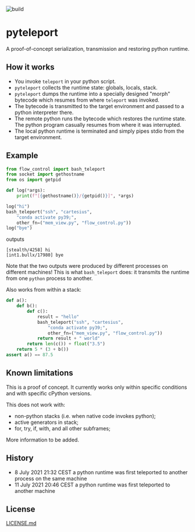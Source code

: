 ![build](https://github.com/pulkin/pyteleport/actions/workflows/test.yml/badge.svg)

pyteleport
==========

A proof-of-concept serialization, transmission and restoring python runtime.

How it works
------------

* You invoke `teleport` in your python script.
* `pyteleport` collects the runtime state: globals, locals, stack.
* `pyteleport` dumps the runtime into a specially designed "morph" bytecode
  which resumes from where `teleport` was invoked.
* The bytecode is transmitted to the target environment and passed to a
  python interpreter there.
* The remote python runs the bytecode which restores the runtime state.
  The python program casually resumes from where it was interrupted.
* The local python runtime is terminated and simply pipes stdio from the
  target environment.

Example
-------

```python
from flow_control import bash_teleport
from socket import gethostname
from os import getpid

def log(*args):
    print(f"[{gethostname()}/{getpid()}]", *args)

log("hi")
bash_teleport("ssh", "cartesius",
    "conda activate py39;",
    other_fn=("mem_view.py", "flow_control.py"))
log("bye")
```

outputs

```
[stealth/4258] hi
[int1.bullx/17980] bye
```

Note that the two outputs were produced by different processes on different machines! This is what
`bash_teleport` does: it transmits the runtime from one `python` process to another.

Also works from within a stack:

```python
def a():
    def b():
        def c():
            result = "hello"
            bash_teleport("ssh", "cartesius",
                "conda activate py39;",
                other_fn=("mem_view.py", "flow_control.py"))
            return result + " world"
        return len(c()) + float("3.5")
    return 5 * (3 + b())
assert a() == 87.5
```

Known limitations
-----------------

This is a proof of concept.
It currently works only within specific conditions and with specific cPython versions.

This does not work with:
- non-python stacks (i.e. when native code invokes python);
- active generators in stack;
- for, try, if, with, and all other subframes;

More information to be added.

History
-------

* 8 July 2021 21:32 CEST a python runtime was first teleported to another process on the same machine
* 11 July 2021 20:46 CEST a python runtime was first teleported to another machine

License
-------

[LICENSE.md](LICENSE.md)

